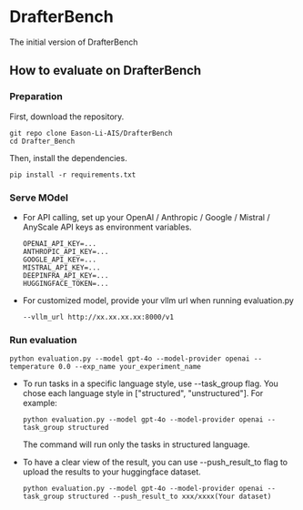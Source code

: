 # DrafterBench
The initial version of DrafterBench

## How to evaluate on DrafterBench

### Preparation
First, download the repository.

```shell
git repo clone Eason-Li-AIS/DrafterBench
cd Drafter_Bench
```

Then, install the dependencies.

```shell
pip install -r requirements.txt
```

### Serve MOdel
- For API calling, set up your OpenAI / Anthropic / Google / Mistral / AnyScale API keys as environment variables.

    ```shell
    OPENAI_API_KEY=...
    ANTHROPIC_API_KEY=...
    GOOGLE_API_KEY=...
    MISTRAL_API_KEY=...
    DEEPINFRA_API_KEY=...
    HUGGINGFACE_TOKEN=...
    ```
- For customized model, provide your vllm url when running evaluation.py

    ```shell
    --vllm_url http://xx.xx.xx.xx:8000/v1
    ```

### Run evaluation

```shell
python evaluation.py --model gpt-4o --model-provider openai --temperature 0.0 --exp_name your_experiment_name
```

- To run tasks in a specific language style, use --task_group flag. You chose each language style in ["structured", "unstructured"]. For example:

  ```shell
  python evaluation.py --model gpt-4o --model-provider openai --task_group structured
  ```
  The command will run only the tasks in structured language.

- To have a clear view of the result, you can use --push_result_to flag to upload the results to your huggingface dataset.

  ```shell
  python evaluation.py --model gpt-4o --model-provider openai --task_group structured --push_result_to xxx/xxxx(Your dataset)
  ```
